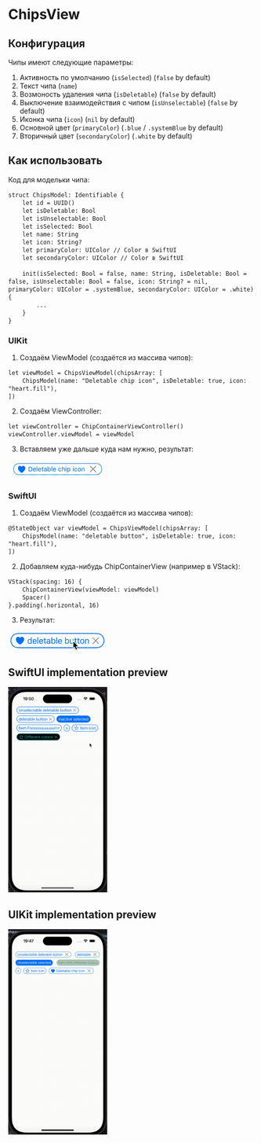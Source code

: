 # ChipsView

## Конфигурация

Чипы имеют следующие параметры:
1. Активность по умолчанию (`isSelected`) (`false` by default)
2. Текст чипа (`name`)
3. Возмоность удаления чипа (`isDeletable`) (`false` by default)
4. Выключение взаимодействия с чипом (`isUnselectable`) (`false` by default)
5. Иконка чипа (`icon`) (`nil` by default)
6. Основной цвет (`primaryColor`) (`.blue` / `.systemBlue` by default)
7. Вторичный цвет (`secondaryColor`) (`.white` by default)

## Как использовать

Код для модельки чипа:
```
struct ChipsModel: Identifiable {
    let id = UUID()
    let isDeletable: Bool
    let isUnselectable: Bool
    let isSelected: Bool
    let name: String
    let icon: String?
    let primaryColor: UIColor // Color в SwiftUI
    let secondaryColor: UIColor // Color в SwiftUI
    
    init(isSelected: Bool = false, name: String, isDeletable: Bool = false, isUnselectable: Bool = false, icon: String? = nil, primaryColor: UIColor = .systemBlue, secondaryColor: UIColor = .white) {
        ...
    }
}
```

### UIKit
1. Создаём ViewModel (создаётся из массива чипов):
```
let viewModel = ChipsViewModel(chipsArray: [
    ChipsModel(name: "Deletable chip icon", isDeletable: true, icon: "heart.fill"),
])
```
2. Создаём ViewController:
```
let viewController = ChipContainerViewController()
viewController.viewModel = viewModel
```
3. Вставляем уже дальше куда нам нужно, результат:
<img src="https://github.com/1rlan/DesignSystemHSE/blob/NikitaShubin_ChipsElement/DesignSystem/Sources/DesignSystem/ChipsElement/gifs/uikit_chip.gif" width="40%" height="40%"/>

### SwiftUI
1. Создаём ViewModel (создаётся из массива чипов):
```
@StateObject var viewModel = ChipsViewModel(chipsArray: [
    ChipsModel(name: "deletable button", isDeletable: true, icon: "heart.fill"),
])
```
2. Добавляем куда-нибудь ChipContainerView (например в VStack):
```
VStack(spacing: 16) {
    ChipContainerView(viewModel: viewModel)
    Spacer()
}.padding(.horizontal, 16)
```
3. Результат:
<img src="https://github.com/1rlan/DesignSystemHSE/blob/NikitaShubin_ChipsElement/DesignSystem/Sources/DesignSystem/ChipsElement/gifs/swiftui_chip.gif" width="40%" height="40%"/>

## SwiftUI implementation preview
<img src="https://github.com/1rlan/DesignSystemHSE/blob/NikitaShubin_ChipsElement/DesignSystem/Sources/DesignSystem/ChipsElement/gifs/swiftui.gif" width="40%" height="40%"/>

## UIKit implementation preview
<img src="https://github.com/1rlan/DesignSystemHSE/blob/NikitaShubin_ChipsElement/DesignSystem/Sources/DesignSystem/ChipsElement/gifs/uikit.gif" width="40%" height="40%"/>

